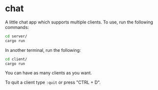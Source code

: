 # chat

A little chat app which supports multiple clients. To use, run the following commands:

```bash
cd server/
cargo run
```

In another terminal, run the following:

```bash
cd client/
cargo run
```

You can have as many clients as you want.

To quit a client type `:quit` or press "CTRL + D".
